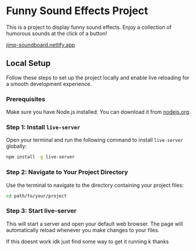# Funny Sound Effects Project

This is a project to display funny sound effects. Enjoy a collection of humorous sounds at the click of a button!

[jimp-soundboard.netlify.app](jimp-soundboard.netlify.app)

## Local Setup

Follow these steps to set up the project locally and enable live reloading for a smooth development experience.

### Prerequisites

Make sure you have Node.js installed. You can download it from [nodejs.org](https://nodejs.org/).

### Step 1: Install `live-server`

Open your terminal and run the following command to install `live-server` globally:

```sh
npm install -g live-server
```

### Step 2: Navigate to Your Project Directory
Use the terminal to navigate to the directory containing your project files:
```sh
cd path/to/your/project
```

### Step 3: Start live-server
This will start a server and open your default web browser. The page will automatically reload whenever you make changes to your files.

If this doesnt work idk just find some way to get it running k thanks